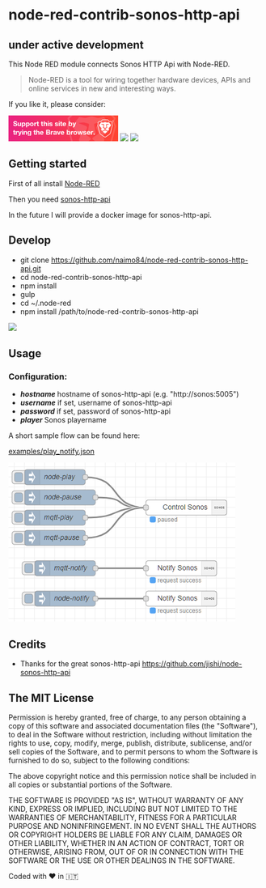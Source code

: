 # node-red-contrib-sonos-http-api

## under active development

This Node RED module connects Sonos HTTP Api with Node-RED.

> Node-RED is a tool for wiring together hardware devices, APIs and online services in new and interesting ways.

If you like it, please consider:

<a target="blank" href="https://brave.com/nai412"><img src="./examples/support_banner.png"/></a>
<a target="blank" href="https://paypal.me/NeumannBenjamin"><img src="https://img.shields.io/badge/Donate-PayPal-blue.svg"/></a>
<a target="blank" href="https://blockchain.info/payment_request?address=3KDjCmXsGFYawmycXRsVwfFbphog117N8P"><img src="https://img.shields.io/badge/Donate-Bitcoin-green.svg"/></a> 

## Getting started

First of all install [Node-RED](http://nodered.org/docs/getting-started/installation)

Then you need [sonos-http-api](https://github.com/jishi/node-sonos-http-api)

In the future I will provide a docker image for sonos-http-api.

## Develop

* git clone https://github.com/naimo84/node-red-contrib-sonos-http-api.git
* cd node-red-contrib-sonos-http-api
* npm install
* gulp
* cd ~/.node-red 
* npm install /path/to/node-red-contrib-sonos-http-api

<img src="https://img.shields.io/npm/dy/node-red-contrib-sonos-http-api?style=for-the-badge"/>

## Usage

### Configuration:
- ***hostname*** hostname of sonos-http-api (e.g. "http://sonos:5005")
- ***username*** if set, username of sonos-http-api 
- ***password*** if set, password of sonos-http-api 
- ***player*** Sonos playername 

A short sample flow can be found here:

[examples/play_notify.json](examples/play_notify.json)

![play_notify](examples/play_notify.png)

## Credits
* Thanks for the great sonos-http-api https://github.com/jishi/node-sonos-http-api

## The MIT License
Permission is hereby granted, free of charge, to any person obtaining a copy
of this software and associated documentation files (the "Software"), to deal in the Software without restriction, including without limitation the rights to use, copy, modify, merge, publish, distribute, sublicense, and/or sell copies of the Software, and to permit persons to whom the Software is furnished to do so, subject to the following conditions:

The above copyright notice and this permission notice shall be included in
all copies or substantial portions of the Software.

THE SOFTWARE IS PROVIDED "AS IS", WITHOUT WARRANTY OF ANY KIND, EXPRESS OR IMPLIED, INCLUDING BUT NOT LIMITED TO THE WARRANTIES OF MERCHANTABILITY, FITNESS FOR A PARTICULAR PURPOSE AND NONINFRINGEMENT. IN NO EVENT SHALL THE
AUTHORS OR COPYRIGHT HOLDERS BE LIABLE FOR ANY CLAIM, DAMAGES OR OTHER LIABILITY, WHETHER IN AN ACTION OF CONTRACT, TORT OR OTHERWISE, ARISING FROM, OUT OF OR IN CONNECTION WITH THE SOFTWARE OR THE USE OR OTHER DEALINGS IN THE SOFTWARE.

Coded with :heart: in :it:




